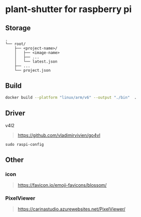 # plant-shutter for raspberry pi


## Storage

```
.
└── root/
    ├── <project-name>/
    │   ├── <image-name>
    │   ├── ...
    │   └── latest.json
    ├── ...
    └── project.json
```


## Build

```sh
docker build --platform "linux/arm/v6" --output "./bin"  .
```

## Driver

v4l2

> https://github.com/vladimirvivien/go4vl

```shell
sudo raspi-config
```

## Other

### icon

> https://favicon.io/emoji-favicons/blossom/

### PixelViewer

> https://carinastudio.azurewebsites.net/PixelViewer/